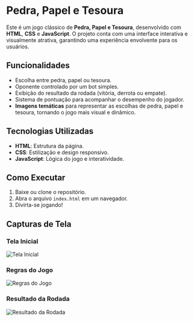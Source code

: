 # Pedra, Papel e Tesoura

Este é um jogo clássico de **Pedra, Papel e Tesoura**, desenvolvido com **HTML**, **CSS** e **JavaScript**. O projeto conta com uma interface interativa e visualmente atrativa, garantindo uma experiência envolvente para os usuários.

## Funcionalidades
- Escolha entre pedra, papel ou tesoura.
- Oponente controlado por um bot simples.
- Exibição do resultado da rodada (vitória, derrota ou empate).
- Sistema de pontuação para acompanhar o desempenho do jogador.
- **Imagens temáticas** para representar as escolhas de pedra, papel e tesoura, tornando o jogo mais visual e dinâmico.

## Tecnologias Utilizadas
- **HTML**: Estrutura da página.
- **CSS**: Estilização e design responsivo.
- **JavaScript**: Lógica do jogo e interatividade.

## Como Executar
1. Baixe ou clone o repositório.
2. Abra o arquivo `index.html` em um navegador.
3. Divirta-se jogando!

## Capturas de Tela

### Tela Inicial
![Tela Inicial](https://github.com/user-attachments/assets/c364dbd6-a262-46aa-af54-cf2c72ca358b)


### Regras do Jogo
![Regras do Jogo](https://github.com/user-attachments/assets/f3a19cad-a44c-496f-be33-3d55629c63e6)


### Resultado da Rodada
![Resultado da Rodada](https://github.com/user-attachments/assets/874265be-830d-46ff-bc5c-e6dba1235513)

